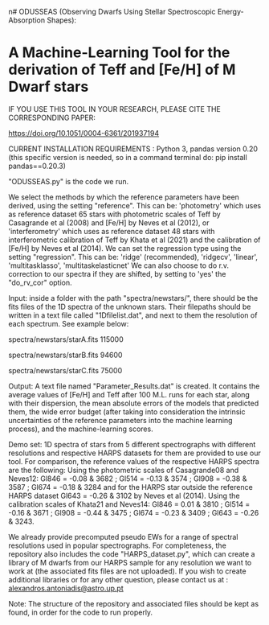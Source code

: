 n# ODUSSEAS (Observing Dwarfs Using Stellar Spectroscopic Energy-Absorption Shapes):
# A Machine-Learning Tool for the derivation of Teff and [Fe/H] of M Dwarf stars

IF YOU USE THIS TOOL IN YOUR RESEARCH, PLEASE CITE THE CORRESPONDING PAPER:

https://doi.org/10.1051/0004-6361/201937194


CURRENT INSTALLATION REQUIREMENTS : 
Python 3, pandas version 0.20 (this specific version is needed, so in a command terminal do: pip install pandas==0.20.3)


"ODUSSEAS.py" is the code we run.

We select the methods by which the reference parameters have been derived, using the setting "reference".
This can be: 'photometry' which uses as reference dataset 65 stars with photometric scales of Teff by Casagrande et al (2008) and [Fe/H] by Neves et al (2012), or 'interferometry' which uses as reference dataset 48 stars with interferometric calibration of Teff by Khata et al (2021) and the calibration of [Fe/H] by Neves et al (2014).
We can set the regression type using the setting "regression".
This can be: 'ridge' (recommended), 'ridgecv', 'linear', 'multitasklasso', 'multitaskelasticnet'
We can also choose to do r.v. correction to our spectra if they are shifted, by setting to 'yes' the "do_rv_cor" option.

Input: inside a folder with the path "spectra/newstars/", there should be the fits files of the 1D spectra of the unknown stars. Their filepaths should be written in a text file called "1Dfilelist.dat", and next to them the resolution of each spectrum. See example below:

spectra/newstars/starA.fits 115000

spectra/newstars/starB.fits 94600

spectra/newstars/starC.fits 75000

Output: A text file named "Parameter_Results.dat" is created. It contains the average values of [Fe/H] and Teff after 100 M.L. runs for each star, along with their dispersion, the mean absolute errors of the models that predicted them, the wide error budget (after taking into consideration the intrinsic uncertainties of the reference parameters into the machine learning process), and the machine-learning scores.

Demo set: 1D spectra of stars from 5 different spectrographs with different resolutions and respective HARPS datasets for them are provided to use our tool. 
For comparison, the reference values of the respective HARPS spectra are the following:
Using the photometric scales of Casagrande08 and Neves12: Gl846 = -0.08 & 3682 ; Gl514 = -0.13 & 3574 ; Gl908 = -0.38 & 3587 ; Gl674 = -0.18 & 3284 and for the HARPS star outside the reference HARPS dataset Gl643 = -0.26 & 3102 by Neves et al (2014).
Using the calibration scales of Khata21 and Neves14: Gl846 = 0.01 & 3810 ; Gl514 = -0.16 & 3671 ; Gl908 = -0.44 & 3475 ; Gl674 = -0.23 & 3409 ; Gl643 = -0.26 & 3243.

We already provide precomputed pseudo EWs for a range of spectral resolutions used in popular spectrographs. For completeness, the repository also includes the code "HARPS_dataset.py", which can create a library of M dwarfs from our HARPS sample for any resolution we want to work at (the associated fits files are not uploaded). If you wish to create additional libraries or for any other question, please contact us at : alexandros.antoniadis@astro.up.pt

Note: The structure of the repository and associated files should be kept as found, in order for the code to run properly.



